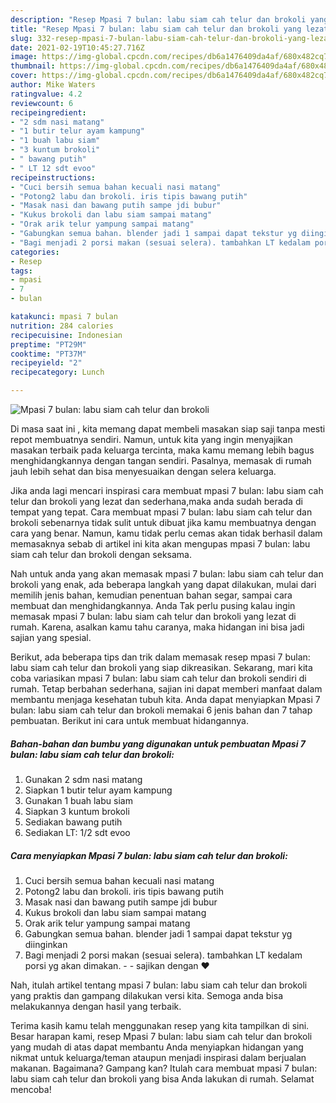 ```yaml
---
description: "Resep Mpasi 7 bulan: labu siam cah telur dan brokoli yang lezat dan Mudah Dibuat"
title: "Resep Mpasi 7 bulan: labu siam cah telur dan brokoli yang lezat dan Mudah Dibuat"
slug: 332-resep-mpasi-7-bulan-labu-siam-cah-telur-dan-brokoli-yang-lezat-dan-mudah-dibuat
date: 2021-02-19T10:45:27.716Z
image: https://img-global.cpcdn.com/recipes/db6a1476409da4af/680x482cq70/mpasi-7-bulan-labu-siam-cah-telur-dan-brokoli-foto-resep-utama.jpg
thumbnail: https://img-global.cpcdn.com/recipes/db6a1476409da4af/680x482cq70/mpasi-7-bulan-labu-siam-cah-telur-dan-brokoli-foto-resep-utama.jpg
cover: https://img-global.cpcdn.com/recipes/db6a1476409da4af/680x482cq70/mpasi-7-bulan-labu-siam-cah-telur-dan-brokoli-foto-resep-utama.jpg
author: Mike Waters
ratingvalue: 4.2
reviewcount: 6
recipeingredient:
- "2 sdm nasi matang"
- "1 butir telur ayam kampung"
- "1 buah labu siam"
- "3 kuntum brokoli"
- " bawang putih"
- " LT 12 sdt evoo"
recipeinstructions:
- "Cuci bersih semua bahan kecuali nasi matang"
- "Potong2 labu dan brokoli. iris tipis bawang putih"
- "Masak nasi dan bawang putih sampe jdi bubur"
- "Kukus brokoli dan labu siam sampai matang"
- "Orak arik telur yampung sampai matang"
- "Gabungkan semua bahan. blender jadi 1 sampai dapat tekstur yg diinginkan"
- "Bagi menjadi 2 porsi makan (sesuai selera). tambahkan LT kedalam porsi yg akan dimakan.   sajikan dengan ❤️"
categories:
- Resep
tags:
- mpasi
- 7
- bulan

katakunci: mpasi 7 bulan 
nutrition: 284 calories
recipecuisine: Indonesian
preptime: "PT29M"
cooktime: "PT37M"
recipeyield: "2"
recipecategory: Lunch

---
```



![Mpasi 7 bulan: labu siam cah telur dan brokoli](https://img-global.cpcdn.com/recipes/db6a1476409da4af/680x482cq70/mpasi-7-bulan-labu-siam-cah-telur-dan-brokoli-foto-resep-utama.jpg)

Di masa  saat ini , kita memang dapat membeli masakan siap saji tanpa mesti repot membuatnya sendiri. Namun, untuk kita yang ingin menyajikan masakan terbaik pada keluarga tercinta, maka kamu memang lebih bagus menghidangkannya dengan tangan sendiri. Pasalnya, memasak di rumah jauh lebih sehat dan bisa menyesuaikan dengan selera keluarga.

Jika anda lagi mencari inspirasi cara membuat mpasi 7 bulan: labu siam cah telur dan brokoli yang lezat dan sederhana,maka anda sudah berada di tempat yang tepat. Cara membuat mpasi 7 bulan: labu siam cah telur dan brokoli  sebenarnya tidak sulit untuk dibuat jika kamu membuatnya dengan cara yang benar. Namun, kamu tidak perlu cemas akan tidak berhasil dalam memasaknya 
sebab di artikel ini kita akan mengupas mpasi 7 bulan: labu siam cah telur dan brokoli dengan seksama.  



Nah untuk anda yang akan memasak mpasi 7 bulan: labu siam cah telur dan brokoli yang enak, ada beberapa langkah yang dapat dilakukan, mulai dari memilih jenis bahan, kemudian penentuan bahan segar, sampai cara membuat dan menghidangkannya. Anda Tak perlu pusing kalau ingin memasak mpasi 7 bulan: labu siam cah telur dan brokoli yang lezat di rumah. Karena, asalkan kamu  tahu caranya, maka hidangan ini bisa jadi sajian yang spesial.

Berikut, ada beberapa tips dan trik dalam memasak resep mpasi 7 bulan: labu siam cah telur dan brokoli yang siap dikreasikan. Sekarang, mari kita coba variasikan mpasi 7 bulan: labu siam cah telur dan brokoli sendiri di rumah. Tetap berbahan sederhana, sajian ini dapat memberi manfaat dalam membantu menjaga kesehatan tubuh kita. Anda dapat menyiapkan Mpasi 7 bulan: labu siam cah telur dan brokoli memakai 6 jenis bahan dan 7 tahap pembuatan. Berikut ini cara untuk membuat hidangannya.

<!--inarticleads1-->

##### Bahan-bahan dan bumbu yang digunakan untuk pembuatan Mpasi 7 bulan: labu siam cah telur dan brokoli:

1. Gunakan 2 sdm nasi matang
1. Siapkan 1 butir telur ayam kampung
1. Gunakan 1 buah labu siam
1. Siapkan 3 kuntum brokoli
1. Sediakan  bawang putih
1. Sediakan  LT: 1/2 sdt evoo




<!--inarticleads2-->

##### Cara menyiapkan Mpasi 7 bulan: labu siam cah telur dan brokoli:

1. Cuci bersih semua bahan kecuali nasi matang
1. Potong2 labu dan brokoli. iris tipis bawang putih
1. Masak nasi dan bawang putih sampe jdi bubur
1. Kukus brokoli dan labu siam sampai matang
1. Orak arik telur yampung sampai matang
1. Gabungkan semua bahan. blender jadi 1 sampai dapat tekstur yg diinginkan
1. Bagi menjadi 2 porsi makan (sesuai selera). tambahkan LT kedalam porsi yg akan dimakan.  -  - sajikan dengan ❤️




Nah, itulah artikel tentang  mpasi 7 bulan: labu siam cah telur dan brokoli  yang praktis dan gampang dilakukan versi kita. Semoga anda bisa melakukannya dengan hasil yang terbaik. 

Terima kasih kamu telah menggunakan resep yang kita tampilkan di sini. Besar harapan kami, resep  Mpasi 7 bulan: labu siam cah telur dan brokoli yang mudah di atas dapat membantu Anda menyiapkan hidangan yang nikmat untuk keluarga/teman ataupun menjadi inspirasi dalam berjualan makanan. Bagaimana? Gampang kan? Itulah cara membuat mpasi 7 bulan: labu siam cah telur dan brokoli yang bisa Anda lakukan di rumah. Selamat mencoba!

